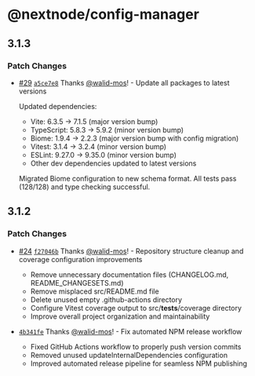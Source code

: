 # @nextnode/config-manager

## 3.1.3

### Patch Changes

- [#29](https://github.com/NextNodeSolutions/config-manager/pull/29) [`a5ce7e8`](https://github.com/NextNodeSolutions/config-manager/commit/a5ce7e8939cfc1cf586632c7dfe15c6465d84035) Thanks [@walid-mos](https://github.com/walid-mos)! - Update all packages to latest versions

  Updated dependencies:

  - Vite: 6.3.5 → 7.1.5 (major version bump)
  - TypeScript: 5.8.3 → 5.9.2 (minor version bump)
  - Biome: 1.9.4 → 2.2.3 (major version bump with config migration)
  - Vitest: 3.1.4 → 3.2.4 (minor version bump)
  - ESLint: 9.27.0 → 9.35.0 (minor version bump)
  - Other dev dependencies updated to latest versions

  Migrated Biome configuration to new schema format.
  All tests pass (128/128) and type checking successful.

## 3.1.2

### Patch Changes

- [#24](https://github.com/NextNodeSolutions/config-manager/pull/24) [`f27046b`](https://github.com/NextNodeSolutions/config-manager/commit/f27046b76cbb058404b282df92d243e4f37fa2fd) Thanks [@walid-mos](https://github.com/walid-mos)! - Repository structure cleanup and coverage configuration improvements

  - Remove unnecessary documentation files (CHANGELOG.md, README_CHANGESETS.md)
  - Remove misplaced src/README.md file
  - Delete unused empty .github-actions directory
  - Configure Vitest coverage output to src/**tests**/coverage directory
  - Improve overall project organization and maintainability

- [`4b341fe`](https://github.com/NextNodeSolutions/config-manager/commit/4b341fe8466bf10d924a02ed5d9cc099c22dcf2d) Thanks [@walid-mos](https://github.com/walid-mos)! - Fix automated NPM release workflow

  - Fixed GitHub Actions workflow to properly push version commits
  - Removed unused updateInternalDependencies configuration
  - Improved automated release pipeline for seamless NPM publishing

